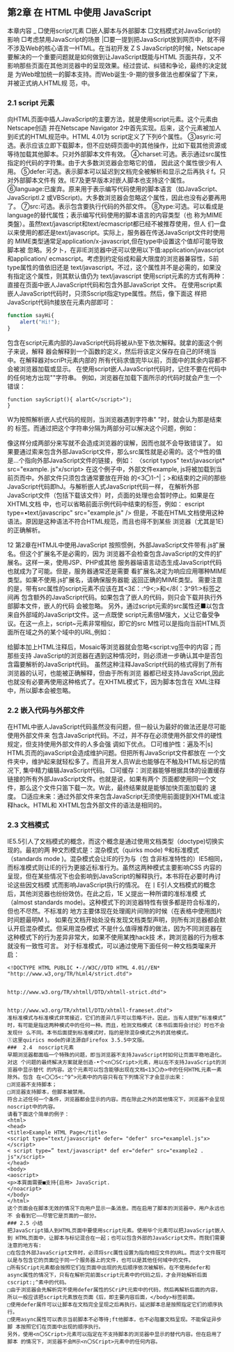 ## 第2章 在 HTML 中使用 JavaScript
本章内容  _
□使用script兀素
□嵌人脚本与外部脚本
□文档模式对JavaScript的影响
□考虑禁用JavaScript的场景
|□要一提到把JavaScript放到网页中，就不得不涉及Web的核心语言一HTML。在当初开发
Z S JavaScript的时候，Netscape要解决的一个重要问题就是如何做到让JavaScript既能与HTML 页面共存，又不影响那些页面在其他浏览器中的呈现效果。经过尝试、纠错和争论，最终的决定就是 为Web增加统一的脚本支持。而Web诞生-9-期的很多做法也都保留了下来，并被正式纳人HTML规 范，中。
### 2.1 script 元素
向HTML页面中插人JavaScript的主要方法，就是使用script元素。这个元素由Netscape创造 并在Netscape Navigator 2中首先实现。后来，这个元素被加人到iE式的HTML规范中。HTML 4.01为 script定义了下列6个属性。
③asyric:可选。表示应该立即下载脚本，但不应妨碍页面中的其他操作，比如下载其他资源或 等待加载其他脚本。只对外部脚本文件有效。
④charset:可选。表示通过src属性指定的代码的字符集。由于大多数浏览器会忽略它的值， 因此这个属性很少有人用。
⑤defer:可选。表示脚本可以延迟到文档完全被解析和显示之后再执彳f。只对外部脚本文件有 效。IE7及更早版本对嵌人脚本也支持这个属性。
⑥language:已废弃。原来用于表示编写代码使用的脚本语言（如JavaScript、JavaScriptl.2 或VBScript)。大多数浏览器会忽略这个属性，因此也没有必要再用了。
⑦src:可选。表示包含要执行代码的外部文件。
⑧type:可选。可以看成是language的替代属性；表示编写代码使用的脚本语言的内容类型（也 称为MIME类盤）。虽然text/javascript和text/ecmascript都已经不被推荐使用，但人 们一盘以来使用的都还是text/javascript。实际上，服务器在传送JavaScript文件时使用的 MIME类型通常足application/x-javascript,但在type中设置这个值却可能导致脚本被 忽略。另夕卜，在非IE浏览器中还可以使用以下值:application/javascript和application/
ecmascript。考虑到约定俗成和最大限度的浏览器兼容性，S前type属性的值依旧还是 text/javascript。不过，这个属性并不是必需的，如果没有指定这个属性，则其默认值仍为 text/javascript
使用script元素的方式有两种：直接在页面中嵌人JavaScript代码和包含外部JavaScript
文件。
在使用script素嵌人JavaScript代码时，只须Sscript指定type属性。然后，像下面这 样把JavaScript代码ft接放在元素内部即可：
```javascript
function sayHi{
	alert("Hi!");
}
```
包含在script元素内部的JavaScript代码将被从h至下依次解释。就拿的面这个例子来说，解释 器会解释到一个函数的定义，然后将该定义保存在自己的环境当中。在解释器对scriPt元素内部的 所有代码求值完毕以前，页面中的其余内容都不会被浏览器加载或显示。
在使用script嵌人JavaScript代码时，记住不要在代码中的任何地方出现"</script>"字符串。 例如，浏览器在加载下面所示的代码时就会产生一个错误：
```
function sayScript(){ alartC</script>");
}
```
W为按照解析嵌人式代码的规则，当浏览器遇到字符串"</SCript> ”时，就会认为那是结束的 </script>标签。而通过把这个字符串分隔为两部分可以解决这个问题，例如：
<script type="text/javascript•> function sayScript(){
alert("<\/ocript > n)/
)
</script>
像这样分成两部分来写就不会造成浏览器的误解，因而也就不会导致错误了。
如果要通过索来包含外部JavaScript文件，那么src属性就是必需的。这个®性的值 是…个指向外部JavaScript文件的链接，例如：
〈script typos" text/javascript* src="example. js"x/script>
在这个例子中，外部文件example, js将被加载到当前页而中。外部文件只须包含通常要放在开始 的<3〇1-^|；>和结束的</script>之间的那些JavaScript代码即hJ。与解析嵌人式JavaScript代码一样， 在解析外部JavaScript文件（包括下载该文件）时，贞面的处理也会暂时停止。如果是在XHTML文档 中，也可以省略前面示例代码中结束的</scriPt>标签，例如：
escript type=•text/javascripc" src="example.js" />
但是，不能在HTML文档使用这种语法。原因是这种语法不符合HTML规范，而且也得不到某些 浏览器（尤其是1E)的正确解析。

12 第2章在HTMJL中使用JavaScript
按照惯例，外部JavaScript文件带有.js扩展名。但这个扩展名不是必需的，因为 浏览器不会检查包含JavaScript的文件的扩展名。这样一来，使用JSP、PHP或其他 服务器端语言动态生成JavaScript代码也就成为了可能。但是，服务器通常还是需要 看扩展名决定为响应应用哪种MIME类型。如果不使用.js扩展名，请确保服务器能 返回正确的MIME类型。
需要注意的是，带有src属性的script元素不应该在其<3£：:^9<;>和</8(：3^91:>标签之间再 包含额外的JavaScript代码。如果包含了嵌人的代码，则只会下载并执行外部脚本文件，嵌人的代码 会被忽略。
另外，通过script元索的src属性还■以包含来自外部域的JavaScript文件。这一点既使 script元素倍M强大，乂让它备受争议。在这一点上，script~<inig>元素非常相似，即它的src M性可以是指向当前HTML页面所在域之外的某个域中的URL,例如：
<script type=Mtext/javascript" src="http：//

www.somewhere.com/afile.js•></script>
这样，位于外部域中的代码也会被加载和解析，就像这些代码位于加载它们的页面中一样。利用这 一点就可以在必要时通过不同的域来提供JavaScript文件。不过，在访问肖己不能控制的服务器上的 JavaScript文件时则要多加小心。如果不幸遇到了怀有恶意的程序员，那他们随时都可能替换该文件中 的代码。因此，如果想包含來自不同域的代码，则要么你是那个域的所有者，要么那个域的所有者值得 信赖。
无论如何包含代码，只要不存在defer和async属性，浏览器都会按照script元素在页面中 出现的先后顺序对它们依次进行解析。换句话说，在第一个SCriPt元素包含的代码解析完成后，第 二个SCript&含的代码才会被解析，然后才是第=_个、第四个……
2.1.1标签的位置
按照惯例，所有script元素都应该放在页面的<1^3(1>元素中，例如：
```
<!DOCTYPE html>
<html>
<head>
<title>Example HTML Page</title>
<script type="text/javascript" src="exajnplel.js"></script>
<script type=" text/javascript" src="example2.js"></script>
</head>
<body>
</body>
</html>
```
这种做法的目的就是把所有外部文件（包括CSS文件和JavaScript文件）的引用都放在相同的地方。 可是，在文档的<head>S素中包含所有JavaScript文件，意味着必须等到全部JavaScript代码都被下载、 解析和执行完成以后，才能开始S现页面的内容（浏览器在遇到<13〇(^>标签时才开始呈现内容)。对于 那些需要很多JavaScript代码的页面来说，这无疑会导致浏览器在呈现页面时出现明显的延迟，而延迟 期间的浏览器窗口中将是-片空白。为丫避免这个问题，现代Web应用程序--般都把全部JavaScript引 用放在<body>S素中页面的内容后面，如下例所示： .

2.1 script7〇^~ 13
```
<!DOCTYPE htrol>
<htral>
<head>
<title>Example HTML Page</title>
</head>
<body>
<!--这里放内容-->
<e^crdlpt type囂籯t/javascript’ srcBaexanqplel.js*></script>
<«cript typa«"text/javascriptM src騰"exaisple2.：j8"></8cript>
</body>
```
这样，在解析包含的JavaScript代码之前，页面的内容将完全呈现在浏览器中。而用户也会因为浏 览器窗口显示空白页面的时间缩短而感到打开页面的速度加快了。
2.1.2延迟脚本
HTML4.01 Sscript标签定义了 defer属性。这个属性的用途是表明脚本在执行时不会影响页 面的构造。也就是说，脚本会被延迟到整个页面都解析完毕后再运行。因此，在script元素中设置 defer属性，相当于告诉浏览器立即下载，但延迟执行。
```
<!DOCTYPE html>
<html>
<head>
<title>Example HTML Page</title>
<flcript type*ntext/java8cript" de£er«nde£erN src^^examplel.janx/Bcript> <Bcript typea^text/javABcript- defers^defor" Brc=**«xaai>lo2.ja-></0cript>
</head>
<body>
</body>
```
在这个例子中，虽然我们把素放在/文档的<head>元素中，但其中包含的脚本将延迟 到浏览器遇到</htna>#签后再执行。HTML5规范要求脚本按照它们出现的先后顺序执行，因此第一 个延迟脚本会先于第二个延迟脚本执行，而这两个脚本会先丁• DOMContentLoaded事件(详见第13章） 执行。在现实当中，延迟脚本并不一定会按照顺序执行，也不一定会在DOMContentLoaded事件触发 前执行，因此最好只包含一个延迟脚本。
前面提到过，defer属性只适用于外部脚本文件。这一点在HTML5中已经明确规定，因此支持 HTML5的实现会忽略给嵌 +人脚本设置的defer属性。IE4-IE7还支持对嵌人脚本的defer属性，但 IE8及之后版本则完全支持HTML5规定的行为。
IE4、Firefox 3.5、Safari 5和Chrome是最早支持defer属性的浏览器。其他浏览器会忽略这个属 性，像平常一样处理脚本。为此，把延迟脚本放在页面底部仍然是最佳选择。
</htral>



在XHTML文档中，要把defer属性设置为defer=，defer*
2.1.3异步脚本
HTML5Sscript兀素定义了 async属性。这个属性与defer属性类似，都用于改变处理脚本

14 第2章在HTML中使用JavaScript
的行为。同样与defer类似，async只适用于外部脚本文件，并告诉浏览器立即下载文件。但与defer 不丨9]的是，标记为async的脚本并不保证按照指定它们的先后顺序执行。例如：
```
<!DOCTYPE html>
<html>
<head>
<title>Exaxple HTML Page</title>
</head>
<body>
```
</body>
在以上代码中，第二个脚本文件可能会在第•个脚本文件之前执行。因此，确保两者之间互不依赖 非常重要。指定async M性的H的是不让页面等待W个脚本下载和执行，从时异步加载页面其他内容。 为此，建议异步脚本不要在加载期间修改DOM。
异步脚本一定会在页面的load事件前执行，似可能会在DOMContentLoaded事件触发之前或之 后执行。支持异步脚本的浏览器有Firefox 3.6、Safari 5和Chrome。
在XHTML文挡中，要把async属性设置为async= ’ async"
2.1.4在XHTML中的用法®
可扩展超文本标记语言，即 XHTML (Extensible HyperText Markup Language),是将 HTML 作为 XML的应用而重新定义的一个标准。编写XHTML代码的规则要比编写HTML严格得多，而且直接影 响能否在嵌人JavaScript代码时使用<SCript/>标签。以下面的代码块为例，虽然它们在HTML中是苻 效的，但在XHTML屮则是无效的。
```
function compare(a/ b) { if (a < b) {
alert{"A is less than B")；
} else if (a > b) {
alert(*A is greater than Bn)；
} else {
alert("A is equal to B")；
}
}
```
在HTML中，有特殊的规则用以确定<5^3：1?<:>元素中的哪些内容可以被解析，但这些特殊的规则 存:XHTML中不适用。这里比较语句a < b巾的小于号（<)在XHTML中将被为作开始一个新标签来 解析。但是作为标签来讲，小于号后面不能跟空格，因此就会导致语法错误。






①HTML5正快速地被前端开发人员采用，建议读者在学习和开发中遵循HTML5标准，本节内容可以跳过。

2.1 script/t# 15
避免在XHTML中出现类似语法错误的方法苻两个。一是用相应的HTML实体（&lt;)替换代码 中所有的小于号（<),替换后的代码类似如下所示：

```
function compare(a, b) {
if (a &lt; b) {
alert("A is less than B");
)else if (a > b) {
alert("A is greater than B*)?
} else {
alerc("A is equal to B*);
}
}
```
虽然这样可以让代码在XHTML中正常运行，但却导致代码不好理解了。为此，我们可以考虑采用 另一个方法。
保证让相间代码在XHTML中正常运行的第二个方法，就是用一个CData片段来包含JavaScript代 码。在XHTML (XML)中，CData片段是文档中的-个特殊K域，这个区域中可以包含不需要解析的 任意格式的文本内容。因此，在CData片段中就可以使用任意字符一小于号当然也没有问题，而且不 会导致语法错误。引人CData片段后的JavaScript代码块如下所示：
```
<)[CDATA[ function compare(a, b) { if (a < b) {
alert{*A is less than B-);
} else if {a > b) {
alert("A is greater than B")?
} else {
alert("A is equal co B-);
}
>>
```
在兼容XHTML的浏览器中，这个方法可以解决问题。但实际上，还有不少浏览器不兼容XHTML, Wlffi不支持CData片段。怎么办呢？再使用JavaScript注释将CData标记注释掉就可以了：
```
//<! [CGATA(
function compare(a# b) { if (a < b) {
alert("A is less than B")；
} else if (a > b) {
alert {**A is greater than B*)； } else {
alert("A is equal to B")?
//]}>
```
这种格式在所有现代浏览器中都可以正常使用。虽然有几分hack的味道，佴它能通过XHTML验 证，而且对XHTML之前的浏览器也会平稳退化。

16 第2章在HTML中使用JavaScript
在将英面的MIME类型指定•为'•application/xhcml+xml11的情况下会独发 XHTML模式。并不是所有浏览器都支持以这种方式提供XHTML文档0
2.1.5不推荐使用的语法
在最早引人scriPt元素的时候，该元素与传统HTML的解析规则是有冲突的。由丁-要对这个元 索应用特殊的解析规则，因此在那些不支持JavaScript的浏览器（最典型的是Mosaic )中就会导致问题。 具体来说，不支持JavaScript的浏览器会把scriptS素的内容直接输出到页面中，因而会破坏页面的 布局和外观。
Netscape与Mosaic协商并提出了一个解决方案，让不支持素的浏览器能够隐藏嵌人的 JavaScript代码。这个方案就是把JavaScript代码包含在一个HTML注释中，像下面这样：
script<1--
function sayHi〇{
alertCHi!")；
}
//--></script>
给脚本加上HTML注释后，Mosaic等浏览器就会忽略<script:vg签中的内容；而那些支持 JavaScript的浏览器在遇到这种情况时，则必须进一步确认其中是否包含霜要解析的JavaScript代码。
虽然这种注释JavaScript代码的格式得到了所有浏览器的认可，也能被正确解释，但由于所有浏览 器都已经支持JavaScript,因此也就没有必要再使用这种格式了。在XHTML模式下，因为脚本包含在 XML注释中，所以脚本会被忽略。
### 2.2  嵌入代码与外部文件
在HTML中嵌人JavaScript代码虽然没有问题，但一般认为最好的做法还是尽可能使用外部文件来 包含JavaScript代码。不过，并不存在必须使用外部文件的硬性规定，但支持使用外部文件的人多会强 调如下优点。
□可维护性：遍及不|s] HTML页而的javaScript会造成维护问题。但把所有JavaScript文件都放在 一个文件夹中，维护起来就轻松多了。而且开发人员W此也能够在不触及HTML标记的情况下, 集中精力编辑JavaScript代码。
□可缓存：浏览器能够根据具体的设置缓存链接的所有外部JavaScript文件。也就是说，如果有两个 页面都使用同一个文件，那么这个文件只笛下载一次。W此，最终结果就是能够加快页面加载的 速度。
□适应未来：通过外部文件来包含JavaScript无须使用前面提到XHTML或注释hack。HTML和 XHTML包含外部文件的语法是相同的。
### 2.3  文档模式
IE5.5引人了文档模式的概念，而这个概念是通过使用文档类型（doctype)切换实现的。最初的两
种文烈模式是：混杂模式（quirks mode) ®和标准模式（standards mode )。混杂模式会让IE的行为与（包 含非标准特性的）IE5相同，而标准模式则让IE的行为更接近标准行为。虽然这两种模式主要影响CSS 内容的呈现，但在某些情况下也会影响到JavaScript的解释执行。本书将在必要时冉讨论这些因文档模 式而影响JavaScript执行的情况。
在丨E引人文档模式的概念后，其他浏览器也纷纷效仿。在此之后，1E 乂提出一种所谓的准标准模 式（almost standards mode)。这种模式下的浏览器特性有很多都是符合标准的，但也不尽然。不标准的 地方主要体现在处理阁片间隙的时候（在表格中使用图片时间题最明M )。
如果在文档开始处没有发现文档类型声明，则所有浏览器都会默认开启混杂模式。但采用混杂模式 不是什么值得推荐的做法，因为不同浏览器在这种模式下的行为差异非常大，如果不使用某拽hack技 术，跨浏览器的行为根本就没有一致性可言。
对于标准模式，可以通过使用下面任何一种文档类瑠来开启：
```
<!DOCTYPE HTML PUBLIC •-//W3C//DTD HTML 4.01//EN*
"http://www.w3,org/TR/hLml4/strict.dtd">


http://www.w3.org/TR/xhtmll/DTD/xhtmll-strict.dtd">


http://www.w3.org/TR/xhtmll/DTD/xhtmll-frameset.dtd">
准标准模式与标准模式非常接近，它们的差异几乎可以忽略不计。因此，当有人提到“标准模式” 时，有可能是指这两种模式中的任何一种。而且，检测文档模式（本书后面将会讨论）时也不会发现什 么不同。本书后面提到标准模式时，指的是除混杂模式之外的其他模式。
①这里quirics mode的译法源自Firefox 3.5.5中文版。
###  2.4  noscript元素
早期浏览器都面临一个特殊的问题，即当浏览器不支持JavaScript时如何让页面平稳地退化。对这 个问题的最终解决方案就是创造-•个<n〇SCript>元素，用以在不支持JavaScript的浏览器中显示替代 的内容。这个元素可以包含能够出现在文档<13〇办>中的任何HTML元素一素除外。包含 在<〇〇5<:^9^>元素中的内容只有在下列情况下才会显示出来：
□浏览器不支持脚本；
□浏览器支持脚本，但脚本被禁用。
符合上述任何一个条件，浏览器都会显示的内容。而在除此之外的其他情况下，浏览器不会呈现noscript中的内容。
请看下面这个简单的例子：
<html>
<head>
<title>Example HTML Page</title>
<script type="text/javascript• defer= "defer" src=*examplel.js"x></script>
< script type=” text/javascript* def er="defer" src="example2 . js"x/script>
</head>
<body>
<aoscript>
<p>本買面需要■支持{启用> JavaScript.
</noacript>
</body>
</html>
这个页面会在脚本无效的情况下向用户显示一条消息。而在启用了脚本的浏览器中，用户永远也不 会看到它——尽管它是页面的一部分。
### 2.5 小结
把JavaScript插人到HTML页面中要使用script元素。使用毕个元素可以把JavaScript嵌人到 HTML页面中，让脚本与标记混合在一起；也可以包含外部的JavaScript文件。而我们需要注意的地方有:
□在包含外部JavaScript文件时，必须将src厲性设置为指向相应文件的URL。而这个文件既可 以是与包含它的页面位于同一个服务器上的文件，也可以是其他任何域中的文件。
□所有SCript元素都会按照它们在页面中出现的先后顺序依次被解析。在不使用defer和 async属性的情况下，只有在解析完前面script元素中的代码之后，才会开始解析后面 cscript:;^素中的代码。
□由于浏览器会先解析完不使用defer属性的SCriPt元索中的代码，然后再解析后面的内容， 所以一般应该把script元素放在页面《后，即主要内容后面，</body>标签前面。
□使用defer属件可以让脚本在文档完全呈现之后再执行。延迟脚本总是按照指定它们的顺序执行。
□使用async属性可以表示当前脚本不必等待;ft他脚本，也不必阻塞文档呈现。不能保证异步脚 本按照它们在页面中出现的顺序执行。
另外，使用<n〇SCript>元素可以指定在不支持脚本的浏览器中显示的替代内容。但在启用了脚本 的情况下，浏览器不会M示<n〇SCript>元素中的任何内容。